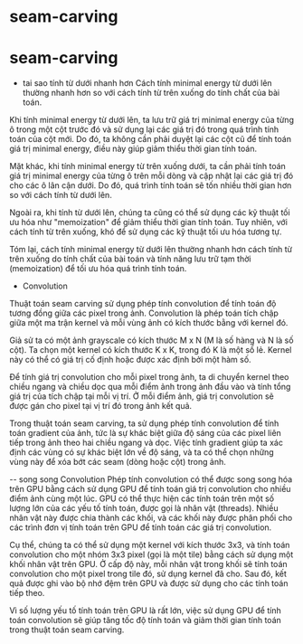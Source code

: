 # seam-carving
# seam-carving

- tai sao tính từ dưới nhanh hơn
 Cách tính minimal energy từ dưới lên thường nhanh hơn so với cách tính từ trên xuống do tính chất của bài toán.

Khi tính minimal energy từ dưới lên, ta lưu trữ giá trị minimal energy của từng ô trong một cột trước đó và sử dụng lại các giá trị đó trong quá trình tính toán của cột mới. Do đó, ta không cần phải duyệt lại các cột cũ để tính toán giá trị minimal energy, điều này giúp giảm thiểu thời gian tính toán.

Mặt khác, khi tính minimal energy từ trên xuống dưới, ta cần phải tính toán giá trị minimal energy của từng ô trên mỗi dòng và cập nhật lại các giá trị đó cho các ô lân cận dưới. Do đó, quá trình tính toán sẽ tốn nhiều thời gian hơn so với cách tính từ dưới lên.

Ngoài ra, khi tính từ dưới lên, chúng ta cũng có thể sử dụng các kỹ thuật tối ưu hóa như "memoization" để giảm thiểu thời gian tính toán. Tuy nhiên, với cách tính từ trên xuống, khó để sử dụng các kỹ thuật tối ưu hóa tương tự.

Tóm lại, cách tính minimal energy từ dưới lên thường nhanh hơn cách tính từ trên xuống do tính chất của bài toán và tính năng lưu trữ tạm thời (memoization) để tối ưu hóa quá trình tính toán.

- Convolution

Thuật toán seam carving sử dụng phép tính convolution để tính toán độ tương đồng giữa các pixel trong ảnh. 
Convolution là phép toán tích chập giữa một ma trận kernel và mỗi vùng ảnh có kích thước bằng với kernel đó.

Giả sử ta có một ảnh grayscale có kích thước M x N (M là số hàng và N là số cột).
 Ta chọn một kernel có kích thước K x K, trong đó K là một số lẻ. Kernel này có thể có giá trị cố định hoặc được xác định bởi một hàm số.

Để tính giá trị convolution cho mỗi pixel trong ảnh, ta di chuyển kernel theo chiều ngang và 
chiều dọc qua mỗi điểm ảnh trong ảnh đầu vào và tính tổng giá trị của tích chập tại mỗi vị trí. 
Ở mỗi điểm ảnh, giá trị convolution sẽ được gán cho pixel tại vị trí đó trong ảnh kết quả.

Trong thuật toán seam carving, ta sử dụng phép tính convolution để tính toán gradient của ảnh, 
tức là sự khác biệt giữa độ sáng của các pixel liên tiếp trong ảnh theo hai chiều ngang và dọc. 
Việc tính gradient giúp ta xác định các vùng có sự khác biệt lớn về độ sáng,
 và ta có thể chọn những vùng này để xóa bớt các seam (dòng hoặc cột) trong ảnh.

-- song song Convolution
Phép tính convolution có thể được song song hóa trên GPU bằng cách sử dụng GPU để tính toán giá trị convolution cho nhiều điểm ảnh cùng một lúc. 
GPU có thể thực hiện các tính toán trên một số lượng lớn của các yếu tố tính toán, được gọi là nhân vật (threads).
 Nhiều nhân vật này được chia thành các khối, và các khối này được phân phối cho các trình đơn vị tính toán trên GPU để tính toán các giá trị convolution.

Cụ thể, chúng ta có thể sử dụng một kernel với kích thước 3x3, và tính toán convolution cho một nhóm 3x3 pixel (gọi là một tile) bằng cách sử dụng một khối nhân vật trên GPU.
 Ở cấp độ này, mỗi nhân vật trong khối sẽ tính toán convolution cho một pixel trong tile đó, sử dụng kernel đã cho.
 Sau đó, kết quả được ghi vào bộ nhớ đệm trên GPU và được sử dụng cho các tính toán tiếp theo.

Vì số lượng yếu tố tính toán trên GPU là rất lớn, việc sử dụng GPU để tính toán convolution sẽ giúp tăng tốc độ tính toán và giảm thời gian tính toán trong thuật toán seam carving.


